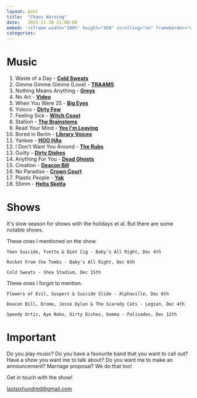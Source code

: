 ```yaml
---
layout: post
title:  "Chaos Warning"
date:   2015-11-30 21:00:00
embed: '<iframe width="100%" height="450" scrolling="no" frameborder="no" src="https://w.soundcloud.com/player/?url=https%3A//api.soundcloud.com/tracks/235524942&amp;auto_play=false&amp;hide_related=false&amp;show_comments=true&amp;show_user=true&amp;show_reposts=false&amp;visual=true"></iframe>'
categories:
---
```


# Music

1. Waste of a Day - **[Cold Sweats](http://coldsweatsny.com/)**
2. Gimme Gimme Gimme (Love) - **[TRAAMS](https://www.facebook.com/TRAAMSBAND)**
3. Nothing Means Anything - **[Greys](https://www.facebook.com/greysband)**
4. No Art - **[Video](https://www.facebook.com/cultofvideo)**
5. When You Were 25 - **[Big Eyes](http://www.bigeyesband.com/)**
6. Yoloco - **[Dirty Few](https://www.facebook.com/Dirty-Few-141686952614269/)**
7. Feeling Sick - **[Witch Coast](https://www.facebook.com/witchcoast)**
8. Stallion - **[The Brainstems](https://www.facebook.com/thebrainstems)**
9. Read Your Mind - **[Yes I'm Leaving](https://www.facebook.com/yesimleaving)**
10. Bored in Berlin - **[Library Voices](https://www.facebook.com/libraryvoices)**
11. Yankee - **[HOO HAs](https://www.facebook.com/hoohasofficial)**
12. I Don't Want You Around - **[The Rubs](https://www.facebook.com/The-Rubs-152727761551941/)**
13. Guilty - **[Dirty Dishes](https://www.facebook.com/dirtydirtydishes)**
14. Anything For You - **[Dead Ghosts](https://www.facebook.com/deadghosts)**
15. Creation - **[Deacon Bill](https://www.facebook.com/DeaconBillBand)**
16. No Paradise - **[Crown Court](https://www.facebook.com/Crowncourtoi)**
17. Plastic People - **[Yak](https://www.facebook.com/yakyakyak)**
18. 55mm - **[Helta Skelta](https://www.facebook.com/HeltaSkeltaRecords)**

# Shows

It's slow season for shows with the holidays et al. But there are some notable shows.

These ones I mentioned on the show. 

    Teen Suicide, Yvette & Diet Cig - Baby's All Right, Dec 4th

    Rocket From the Tombs - Baby's All Right, Dec 6th

	Cold Sweats - Shea Stadium, Dec 15th

These ones I forgot to mention.

	Flowers of Evil, Suspect & Suicide Slide - Alphaville, Dec 6th

	Deacon Bill, Drome, Jesse Dylan & The Scaredy Cats - Legion, Dec 4th

	Speedy Ortiz, Aye Nako, Dirty Dishes, Gemma - Palisades, Dec 12th

# Important
Do you play music? Do you have a favourite band that you want to call out? Have a show you want me to talk about? Do you want me to make an announcement? Marriage proposal? We do that too!

Get in touch with the show!

[lastsixhundred@gmail.com](mailto:lastsixhundred@gmail.com)

